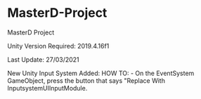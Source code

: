 # MasterD-Project
MasterD Project

Unity Version Required: 2019.4.16f1

Last Update: 27/03/2021

New Unity Input System Added:
  HOW TO:
    - On the EventSystem GameObject, press the button that says "Replace With InputsystemUIInputModule. 
